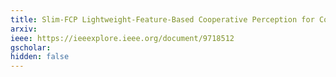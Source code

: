 ```yaml
---
title: Slim-FCP Lightweight-Feature-Based Cooperative Perception for Connected Automated Vehicles
arxiv: 
ieee: https://ieeexplore.ieee.org/document/9718512
gscholar: 
hidden: false
---
```

